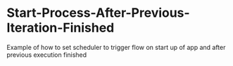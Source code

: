 # Start-Process-After-Previous-Iteration-Finished
Example of how to set scheduler to trigger flow on start up of app and after previous execution finished 
